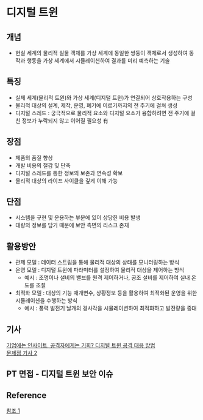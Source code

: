 # 디지털 트윈
## 개념
- 현실 세계의 물리적 실물 객체를 가상 세계에 동일한 쌍둥이 객체로서 생성하여 동작과 행동을 가상 세계에서 시뮬레이션하여 결과를 미리 예측하는 기술

## 특징
- 실제 세계(물리적 트윈)와 가상 세계(디지털 트윈)가 연결되어 상호작용하는 구성
- 물리적 대상의 설계, 제작, 운영, 폐기에 이르기까지의 전 주기에 걸쳐 생성
- 디지털 스레드 : 궁극적으로 물리적 요소와 디지털 요소가 융합하려면 전 주기에 걸친 정보가 누락되지 않고 이어질 필요성 有

## 장점
- 제품의 품질 향상
- 개발 비용의 절감 및 단축
- 디지털 스레드를 통한 정보의 보존과 연속성 확보
- 물리적 대상의 라이프 사이클을 깊게 이해 가능

## 단점
- 시스템을 구현 및 운용하는 부분에 있어 상당한 비용 발생
- 대량의 정보를 담기 때문에 보안 측면의 리스크 존재

## 활용방안
- 관제 모델 : 데이터 스트림을 통해 물리적 대상의 상태를 모니터링하는 방식
- 운영 모델 : 디지털 트윈에 파라미터를 설정하여 물리적 대상을 제어하는 방식
  - 예시 : 조명이나 설비의 밸브를 원격 제어하거나, 공조 설비를 제어하여 실내 온도를 조절
- 최적화 모델 : 대상의 기능 매개변수, 상황정보 등을 활용하여 최적화된 운영을 위한 시뮬레이션을 수행하는 방식
  - 예시 : 풍력 발전기 날개의 경사각을 시뮬레이션하여 최적화하고 발전량을 증대

## 기사
[기업에는 인사이트, 공격자에게는 기회? 디지털 트윈 공격 대응 방법](https://www.itworld.co.kr/news/268611)  
[문제점 기사 2](https://www.ciokorea.com/news/268491)  

## PT 면접 - 디지털 트윈 보안 이슈

## Reference
[참조 1](https://slaks1005.tistory.com/17)
